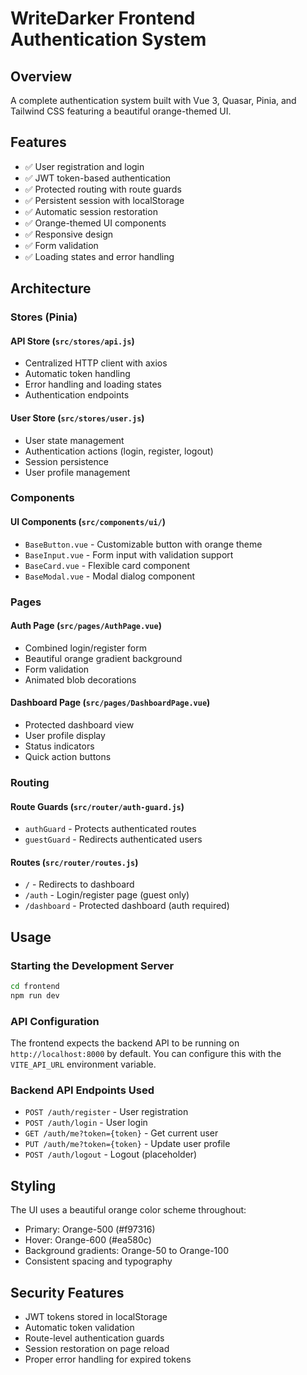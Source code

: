 # WriteDarker Frontend Authentication System

## Overview

A complete authentication system built with Vue 3, Quasar, Pinia, and Tailwind CSS featuring a beautiful orange-themed UI.

## Features

- ✅ User registration and login
- ✅ JWT token-based authentication
- ✅ Protected routing with route guards
- ✅ Persistent session with localStorage
- ✅ Automatic session restoration
- ✅ Orange-themed UI components
- ✅ Responsive design
- ✅ Form validation
- ✅ Loading states and error handling

## Architecture

### Stores (Pinia)

#### API Store (`src/stores/api.js`)
- Centralized HTTP client with axios
- Automatic token handling
- Error handling and loading states
- Authentication endpoints

#### User Store (`src/stores/user.js`)
- User state management
- Authentication actions (login, register, logout)
- Session persistence
- User profile management

### Components

#### UI Components (`src/components/ui/`)
- `BaseButton.vue` - Customizable button with orange theme
- `BaseInput.vue` - Form input with validation support
- `BaseCard.vue` - Flexible card component
- `BaseModal.vue` - Modal dialog component

### Pages

#### Auth Page (`src/pages/AuthPage.vue`)
- Combined login/register form
- Beautiful orange gradient background
- Form validation
- Animated blob decorations

#### Dashboard Page (`src/pages/DashboardPage.vue`)
- Protected dashboard view
- User profile display
- Status indicators
- Quick action buttons

### Routing

#### Route Guards (`src/router/auth-guard.js`)
- `authGuard` - Protects authenticated routes
- `guestGuard` - Redirects authenticated users

#### Routes (`src/router/routes.js`)
- `/` - Redirects to dashboard
- `/auth` - Login/register page (guest only)
- `/dashboard` - Protected dashboard (auth required)

## Usage

### Starting the Development Server

```bash
cd frontend
npm run dev
```

### API Configuration

The frontend expects the backend API to be running on `http://localhost:8000` by default. You can configure this with the `VITE_API_URL` environment variable.

### Backend API Endpoints Used

- `POST /auth/register` - User registration
- `POST /auth/login` - User login
- `GET /auth/me?token={token}` - Get current user
- `PUT /auth/me?token={token}` - Update user profile
- `POST /auth/logout` - Logout (placeholder)

## Styling

The UI uses a beautiful orange color scheme throughout:
- Primary: Orange-500 (#f97316)
- Hover: Orange-600 (#ea580c)
- Background gradients: Orange-50 to Orange-100
- Consistent spacing and typography

## Security Features

- JWT tokens stored in localStorage
- Automatic token validation
- Route-level authentication guards
- Session restoration on page reload
- Proper error handling for expired tokens